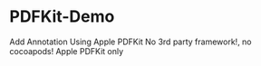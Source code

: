 # PDFKit-Demo
Add Annotation Using Apple PDFKit
No 3rd party framework!, no cocoapods!
Apple PDFKit only
